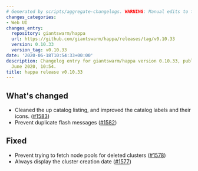 ```yaml
---
# Generated by scripts/aggregate-changelogs. WARNING: Manual edits to this files will be overwritten.
changes_categories:
- Web UI
changes_entry:
  repository: giantswarm/happa
  url: https://github.com/giantswarm/happa/releases/tag/v0.10.33
  version: 0.10.33
  version_tag: v0.10.33
date: '2020-06-18T10:54:33+00:00'
description: Changelog entry for giantswarm/happa version 0.10.33, published on 18
  June 2020, 10:54.
title: happa release v0.10.33
---
```


## What's changed

- Cleaned the up catalog listing, and improved the catalog labels and their icons. ([#1583](https://github.com/giantswarm/happa/pull/1583))
- Prevent duplicate flash messages ([#1582](https://github.com/giantswarm/happa/pull/1582))

## Fixed

- Prevent trying to fetch node pools for deleted clusters ([#1578](https://github.com/giantswarm/happa/pull/1578))
- Always display the cluster creation date ([#1577](https://github.com/giantswarm/happa/pull/1577))


